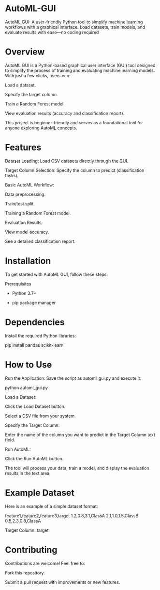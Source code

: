 # AutoML-GUI
AutoML GUI: A user-friendly Python tool to simplify machine learning workflows with a graphical interface. Load datasets, train models, and evaluate results with ease—no coding required

# Overview

AutoML GUI is a Python-based graphical user interface (GUI) tool designed to simplify the process of training and evaluating machine learning models. With just a few clicks, users can:

Load a dataset.

Specify the target column.

Train a Random Forest model.

View evaluation results (accuracy and classification report).

This project is beginner-friendly and serves as a foundational tool for anyone exploring AutoML concepts.

# Features

Dataset Loading: Load CSV datasets directly through the GUI.

Target Column Selection: Specify the column to predict (classification tasks).

Basic AutoML Workflow:

Data preprocessing.

Train/test split.

Training a Random Forest model.

Evaluation Results:

View model accuracy.

See a detailed classification report.

# Installation

To get started with AutoML GUI, follow these steps:

Prerequisites

* Python 3.7+

* pip package manager

# Dependencies

Install the required Python libraries:

pip install pandas scikit-learn

# How to Use

Run the Application:
Save the script as automl_gui.py and execute it:

python automl_gui.py

Load a Dataset:

Click the Load Dataset button.

Select a CSV file from your system.

Specify the Target Column:

Enter the name of the column you want to predict in the Target Column text field.

Run AutoML:

Click the Run AutoML button.

The tool will process your data, train a model, and display the evaluation results in the text area.

# Example Dataset

Here is an example of a simple dataset format:

feature1,feature2,feature3,target
1.2,0.8,3.1,ClassA
2.1,1.0,1.5,ClassB
0.5,2.3,0.8,ClassA

Target Column: target

# Contributing

Contributions are welcome! Feel free to:

Fork this repository.

Submit a pull request with improvements or new features.
